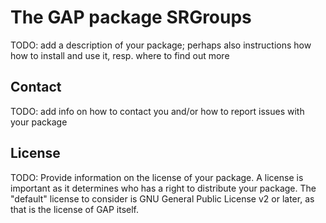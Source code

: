 # The GAP package SRGroups

TODO: add a description of your package; perhaps also instructions how how to
install and use it, resp. where to find out more


## Contact

TODO: add info on how to contact you and/or how to report issues with your
package

## License

TODO: Provide information on the license of your package. A license is
important as it determines who has a right to distribute your package. The
"default" license to consider is GNU General Public License v2 or later, as
that is the license of GAP itself.
